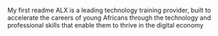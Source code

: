 My first readme
ALX is a leading technology training provider, built to accelerate the careers of young Africans through the technology and professional skills that enable them to thrive in the digital economy
